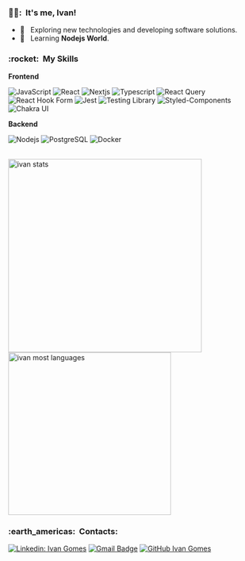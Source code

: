 <h3> 🧝‍♂️: &nbsp;It's me, Ivan! </h3>

- 🤔 &nbsp; Exploring new technologies and developing software solutions.
- 🌱 &nbsp; Learning **Nodejs World**.

<h3> :rocket: &nbsp;My Skills </h3>

**Frontend**

  ![JavaScript](https://img.shields.io/badge/-JavaScript-333333?style=flat&logo=javascript)
  ![React](https://img.shields.io/badge/-React-333333?style=flat&logo=react)
  ![Nextjs](https://img.shields.io/badge/-Nextjs-333333?style=flat&logo=next.js)
  ![Typescript](https://img.shields.io/badge/-Typescript-333333?style=flat&logo=typescript)
  ![React Query](https://img.shields.io/badge/-ReactQuery-333333?style=flat&logo=reactquery)
  ![React Hook Form](https://img.shields.io/badge/-ReactHookForm-333333?style=flat&logo=reacthookform)
  ![Jest](https://img.shields.io/badge/-Jest-333333?style=flat&logo=jest)
  ![Testing Library](https://img.shields.io/badge/-TestingLibrary-333333?style=flat&logo=testinglibrary)
  ![Styled-Components](https://img.shields.io/badge/-StyledComponents-333333?style=flat&logo=styledcomponents)
  ![Chakra UI](https://img.shields.io/badge/-ChakraUI-333333?style=flat&logo=chakraui)

**Backend**

  ![Nodejs](https://img.shields.io/badge/-Nodejs-333333?style=flat&logo=node.js)
  ![PostgreSQL](https://img.shields.io/badge/-PostgreSQL-333333?style=flat&logo=postgresql)
  ![Docker](https://img.shields.io/badge/-Docker-333333?style=flat&logo=docker)

<br/>

   <a href="https://github.com/igomest">
  <img width="390em" src="https://github-readme-stats.vercel.app/api?username=ivangomestr&show_icons=true&theme=vision-friendly-dark" alt="ivan stats"/>
</a>

<a href="https://github.com/igomest">
  <img width="328em" src="https://github-readme-stats.vercel.app/api/top-langs/?username=ivangomestr&layout=compact&theme=vision-friendly-dark" alt="ivan most languages"/>
</a>

<br/>

<h3> :earth_americas: &nbsp;Contacts: </h3> 

[![Linkedin: Ivan Gomes](https://img.shields.io/badge/-ivan-blue?style=flat-square&logo=Linkedin&logoColor=white&link=https://www.linkedin.com/in/ivan-gomes-883820214/)](https://www.linkedin.com/in/ivan-gomes-883820214/)
[![Gmail Badge](https://img.shields.io/badge/-ivanjunior.pt@gmail.com-006bed?style=flat-square&logo=Gmail&logoColor=white&link=mailto:ivanjunior.pt@gmail.com)](mailto:ivanjunior.pt@gmail.com)
[![GitHub Ivan Gomes]( https://img.shields.io/github/followers/ivangomestr?label=follow&style=social)](https://github.com/ivangomestr)

